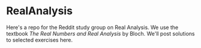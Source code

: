 # RealAnalysis

Here's a repo for the Reddit study group on Real Analysis.  We use the textbook *The Real Numbers and Real Analysis* by Bloch.  We'll post solutions to selected exercises here.
